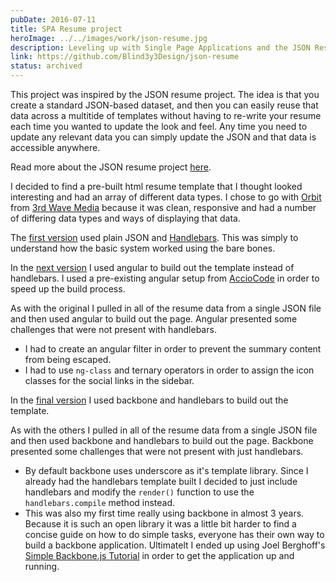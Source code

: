 ```yaml
---
pubDate: 2016-07-11
title: SPA Resume project
heroImage: ../../images/work/json-resume.jpg
description: Leveling up with Single Page Applications and the JSON Resume project
link: https://github.com/Blind3y3Design/json-resume
status: archived
---
```


This project was inspired by the JSON resume project. The idea is that you create a standard JSON-based dataset, and then you can easily reuse that data across a multitide of templates without having to re-write your resume each time you wanted to update the look and feel. Any time you need to update any relevant data you can simply update the JSON and that data is accessible anywhere.

Read more about the JSON resume project [here](https://jsonresume.org/).

I decided to find a pre-built html resume template that I thought looked interesting and had an array of different data types. I chose to go with [Orbit](http://themes.3rdwavemedia.com/website-templates/orbit-free-resume-cv-template-for-developers/) from [3rd Wave Media](https://twitter.com/3rdwave_themes) because it was clean, responsive and had a number of differing data types and ways of displaying that data.

The [first version](https://github.com/Blind3y3Design/json-resume) used plain JSON and [Handlebars](http://handlebarsjs.com/installation.html). This was simply to understand how the basic system worked using the bare bones.

In the [next version](https://github.com/Blind3y3Design/angular-resume/) I used angular to build out the template instead of handlebars. I used a pre-existing angular setup from [AccioCode](https://www.youtube.com/user/CDPAdvertising "Accio Code on YouTube") in order to speed up the build process.

As with the original I pulled in all of the resume data from a single JSON file and then used angular to build out the page. Angular presented some challenges that were not present with handlebars.

- I had to create an angular filter in order to prevent the summary content from being escaped.
- I had to use `ng-class` and ternary operators in order to assign the icon classes for the social links in the sidebar.

In the [final version](https://github.com/Blind3y3Design/backbone-resume) I used backbone and handlebars to build out the template.

As with the others I pulled in all of the resume data from a single JSON file and then used backbone and handlebars to build out the page. Backbone presented some challenges that were not present with just handlebars.

- By default backbone uses underscore as it's template library. Since I already had the handlebars template built I decided to just include handlebars and modify the `render()` function to use the `handlebars.compile` method instead.
- This was also my first time really using backbone in almost 3 years. Because it is such an open library it was a little bit harder to find a concise guide on how to do simple tasks, everyone has their own way to build a backbone application. Ultimatelt I ended up using Joel Berghoff's [Simple Backbone.js Tutorial](http://blog.joelberghoff.com/2012/07/22/backbone-js-tutorial-part-1/) in order to get the application up and running.
